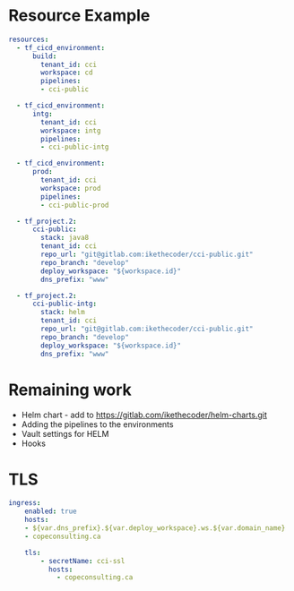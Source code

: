 

# Resource Example

```yaml
resources:
  - tf_cicd_environment:
      build:
        tenant_id: cci
        workspace: cd
        pipelines:
        - cci-public

  - tf_cicd_environment:
      intg:
        tenant_id: cci
        workspace: intg
        pipelines:
        - cci-public-intg

  - tf_cicd_environment:
      prod:
        tenant_id: cci
        workspace: prod
        pipelines:
        - cci-public-prod

  - tf_project.2:
      cci-public:
        stack: java8
        tenant_id: cci
        repo_url: "git@gitlab.com:ikethecoder/cci-public.git"
        repo_branch: "develop"
        deploy_workspace: "${workspace.id}"
        dns_prefix: "www"

  - tf_project.2:
      cci-public-intg:
        stack: helm
        tenant_id: cci
        repo_url: "git@gitlab.com:ikethecoder/cci-public.git"
        repo_branch: "develop"
        deploy_workspace: "${workspace.id}"
        dns_prefix: "www"

```

# Remaining work

* Helm chart - add to https://gitlab.com/ikethecoder/helm-charts.git
* Adding the pipelines to the environments
* Vault settings for HELM
* Hooks

# TLS

```yaml
ingress:
    enabled: true
    hosts:
    - ${var.dns_prefix}.${var.deploy_workspace}.ws.${var.domain_name}
    - copeconsulting.ca

    tls:
        - secretName: cci-ssl
          hosts:
            - copeconsulting.ca

```